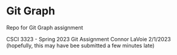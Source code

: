 # Git Graph
 Repo for Git Graph assignment

CSCI 3323 - Spring 2023
Git Assignment
Connor LaVoie
2/1/2023 (hopefully, this may have bee submitted a
few minutes late)